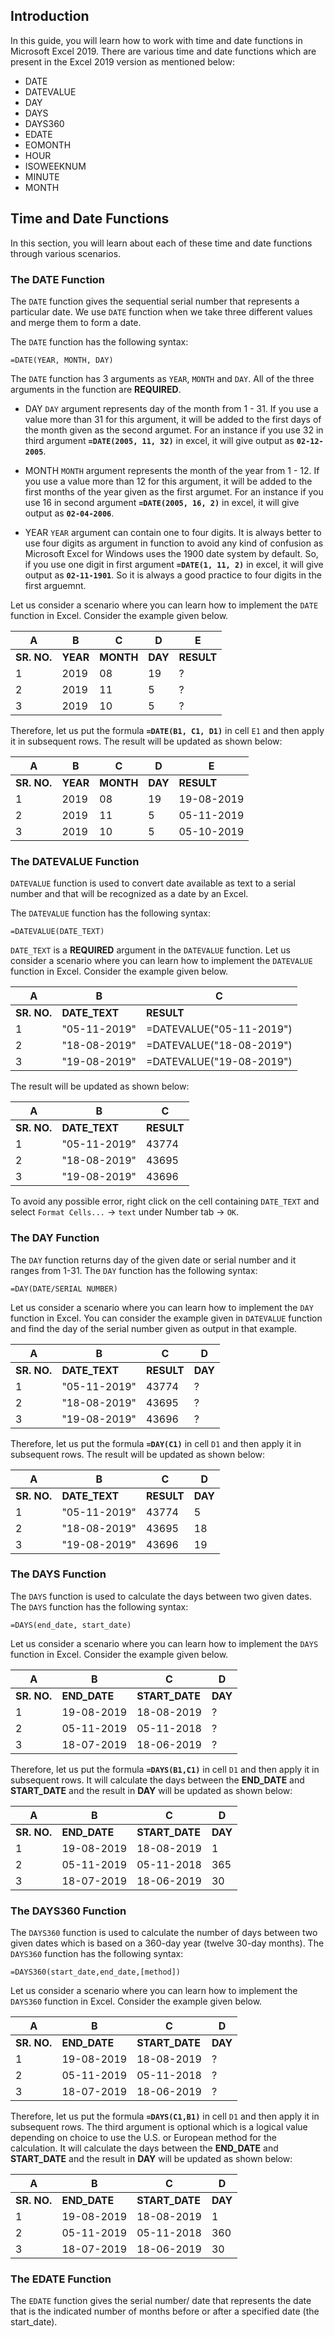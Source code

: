 ## Introduction
In this guide, you will learn how to work with time and date functions in Microsoft Excel 2019. There are various time and date
functions which are present in the Excel 2019 version as mentioned below:

- DATE 
- DATEVALUE
- DAY
- DAYS
- DAYS360
- EDATE
- EOMONTH
- HOUR
- ISOWEEKNUM 
- MINUTE
- MONTH 

## Time and Date Functions
In this section, you will learn about each of these time and date functions through various scenarios.

### The DATE Function
The `DATE` function gives the sequential serial number that represents a particular date. We use `DATE` function when we take three different values and merge them to form a date.

The `DATE` function has the following syntax:


```
=DATE(YEAR, MONTH, DAY)
```
The `DATE` function has 3 arguments as `YEAR`, `MONTH` and `DAY`. All of the three arguments in the function are **REQUIRED**. 

- DAY
`DAY` argument represents day of the month from 1 - 31. If you use a value more than 31 for this argument, it will be added to the first days of the month given as the second argumet. For an instance if you use 32 in third argument **`=DATE(2005, 11, 32)`** in excel, it will give output as **`02-12-2005`**.

- MONTH
`MONTH` argument represents the month of the year from 1 - 12. If you use a value more than 12 for this argument, it will be added to the first months of the year given as the first argumet. For an instance if you use 16 in second argument **`=DATE(2005, 16, 2)`** in excel, it will give output as **`02-04-2006`**.

- YEAR
`YEAR` argument can contain one to four digits. It is always better to use four digits as argument in function to avoid any kind of confusion as Microsoft Excel for Windows uses the 1900 date system by default. So, if you use one digit in first argument **`=DATE(1, 11, 2)`** in excel, it will give output as **`02-11-1901`**. So it is always a good practice to four digits in the first arguemnt. 

Let us consider a scenario where you can learn how to implement the `DATE` function in Excel. Consider the example given below.

| A | B | C | D | E |
| --- | --- | --- | --- | --- |
| **SR. NO.** | **YEAR** | **MONTH** | **DAY** | **RESULT** |
| 1 | 2019 | 08  | 19 | ? |
| 2 | 2019 | 11 | 5 | ? |
| 3 | 2019 | 10 | 5 | ? |

Therefore, let us put the formula **`=DATE(B1, C1, D1)`** in cell `E1` and then apply it in subsequent rows. The result will be updated as shown below:

| A | B | C | D | E |
| --- | --- | --- | --- | --- |
| **SR. NO.** | **YEAR** | **MONTH** | **DAY** | **RESULT** |
| 1 | 2019 | 08  | 19 | 19-08-2019 |
| 2 | 2019 | 11 | 5 | 05-11-2019 |
| 3 | 2019 | 10 | 5 | 05-10-2019 |

### The DATEVALUE Function
`DATEVALUE` function is used to convert date available as text to a serial number and that will be recognized as a date by an Excel. 

The `DATEVALUE` function has the following syntax:


```
=DATEVALUE(DATE_TEXT)
```
`DATE_TEXT` is a **REQUIRED** argument in the `DATEVALUE` function.
Let us consider a scenario where you can learn how to implement the `DATEVALUE` function in Excel. Consider the example given below.

| A | B | C |
| --- | --- | --- |
| **SR. NO.** | **DATE_TEXT** | **RESULT** |
| 1 | "05-11-2019" | =DATEVALUE("05-11-2019")|
| 2 | "18-08-2019" | =DATEVALUE("18-08-2019") |
| 3 | "19-08-2019" | =DATEVALUE("19-08-2019") |

The result will be updated as shown below:

| A | B | C |
| --- | --- | --- |
| **SR. NO.** | **DATE_TEXT** | **RESULT** |
| 1 | "05-11-2019" | 43774 |
| 2 | "18-08-2019" | 43695 |
| 3 | "19-08-2019" | 43696 |

To avoid  any possible error, right click on the cell containing `DATE_TEXT` and select `Format Cells...` -> `text` under Number tab -> `OK`.

### The DAY Function
The `DAY` function returns day of the given date or serial number and it ranges from 1-31.
The `DAY` function has the following syntax:


```
=DAY(DATE/SERIAL NUMBER)
```

Let us consider a scenario where you can learn how to implement the `DAY` function in Excel. You can consider the example given in `DATEVALUE` function and find the day of the serial number given as output in that example.

| A | B | C | D |
| --- | --- | --- | --- |
| **SR. NO.** | **DATE_TEXT** | **RESULT** | **DAY** |
| 1 | "05-11-2019" | 43774 | ? |
| 2 | "18-08-2019" | 43695 | ? |
| 3 | "19-08-2019" | 43696 | ? |

Therefore, let us put the formula **`=DAY(C1)`** in cell `D1` and then apply it in subsequent rows. The result will be updated as shown below:

| A | B | C | D |
| --- | --- | --- | --- |
| **SR. NO.** | **DATE_TEXT** | **RESULT** | **DAY** |
| 1 | "05-11-2019" | 43774 | 5 |
| 2 | "18-08-2019" | 43695 | 18 |
| 3 | "19-08-2019" | 43696 | 19 |

### The DAYS Function
The `DAYS` function is used to calculate the days between two given dates.
The `DAYS` function has the following syntax:


```
=DAYS(end_date, start_date)
```
Let us consider a scenario where you can learn how to implement the `DAYS` function in Excel.  Consider the example given below.


| A | B | C | D |
| --- | --- | --- | --- |
| **SR. NO.** | **END_DATE** | **START_DATE** | **DAY** |
| 1 | 19-08-2019 | 18-08-2019 | ? |
| 2 | 05-11-2019 | 05-11-2018 | ? |
| 3 | 18-07-2019 | 18-06-2019 | ? |

Therefore, let us put the formula **`=DAYS(B1,C1)`** in cell `D1` and then apply it in subsequent rows. It will calculate the days between the **END_DATE** and **START_DATE** and the result in **DAY** will be updated as shown below:


| A | B | C | D |
| --- | --- | --- | --- |
| **SR. NO.** | **END_DATE** | **START_DATE** | **DAY** |
| 1 | 19-08-2019 | 18-08-2019 | 1 |
| 2 | 05-11-2019 | 05-11-2018 | 365 |
| 3 | 18-07-2019 | 18-06-2019 | 30 |

### The DAYS360 Function
The `DAYS360` function is used to calculate the number of days between two given dates which is based on a 360-day year (twelve 30-day months).
The `DAYS360` function has the following syntax:


```
=DAYS360(start_date,end_date,[method])
```
Let us consider a scenario where you can learn how to implement the `DAYS360` function in Excel.  Consider the example given below.


| A | B | C | D |
| --- | --- | --- | --- |
| **SR. NO.** | **END_DATE** | **START_DATE** | **DAY** |
| 1 | 19-08-2019 | 18-08-2019 | ? |
| 2 | 05-11-2019 | 05-11-2018 | ? |
| 3 | 18-07-2019 | 18-06-2019 | ? |

Therefore, let us put the formula **`=DAYS(C1,B1)`** in cell `D1` and then apply it in subsequent rows. The third argument is optional which is a logical value depending on choice to use the U.S. or European method for the calculation. It will calculate the days between the **END_DATE** and **START_DATE** and the result in **DAY** will be updated as shown below:


| A | B | C | D |
| --- | --- | --- | --- |
| **SR. NO.** | **END_DATE** | **START_DATE** | **DAY** |
| 1 | 19-08-2019 | 18-08-2019 | 1 |
| 2 | 05-11-2019 | 05-11-2018 | 360 |
| 3 | 18-07-2019 | 18-06-2019 | 30 |

### The EDATE Function
The `EDATE` function gives the serial number/ date that represents the date that is the indicated number of months before or after a specified date (the start_date). 

